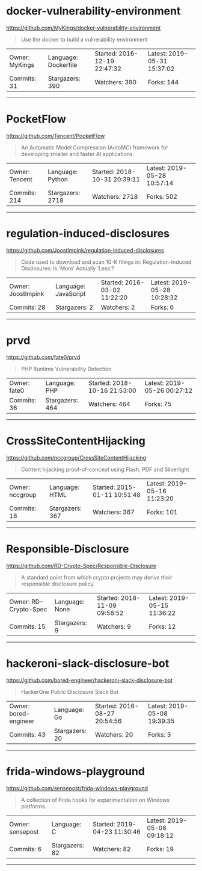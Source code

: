 # docker-vulnerability-environment

https://github.com/MyKings/docker-vulnerability-environment
<blockquote>
Use the docker to build a vulnerability environment
</blockquote>

<table>
<tr><td>Owner: MyKings</td>
    <td>Language: Dockerfile</td>
    <td>Started: 2016-12-19 22:47:32</td>
    <td>Latest: 2019-05-31 15:37:02</td></tr>
<tr><td>Commits: 31</td>
    <td>Stargazers: 390</td>
    <td>Watchers: 390</td>
    <td>Forks: 144</td></tr>
</table>

---

# PocketFlow

https://github.com/Tencent/PocketFlow
<blockquote>
An Automatic Model Compression (AutoMC) framework for developing smaller and faster AI applications.
</blockquote>

<table>
<tr><td>Owner: Tencent</td>
    <td>Language: Python</td>
    <td>Started: 2018-10-31 20:39:11</td>
    <td>Latest: 2019-05-28 10:57:14</td></tr>
<tr><td>Commits: 214</td>
    <td>Stargazers: 2718</td>
    <td>Watchers: 2718</td>
    <td>Forks: 502</td></tr>
</table>

---

# regulation-induced-disclosures

https://github.com/JoostImpink/regulation-induced-disclosures
<blockquote>
Code used to download and scan 10-K filings in: Regulation-Induced Disclosures: Is ‘More’ Actually ‘Less’?
</blockquote>

<table>
<tr><td>Owner: JoostImpink</td>
    <td>Language: JavaScript</td>
    <td>Started: 2016-03-02 11:22:20</td>
    <td>Latest: 2019-05-28 10:28:32</td></tr>
<tr><td>Commits: 28</td>
    <td>Stargazers: 2</td>
    <td>Watchers: 2</td>
    <td>Forks: 6</td></tr>
</table>

---

# prvd

https://github.com/fate0/prvd
<blockquote>
PHP Runtime Vulnerability Detection
</blockquote>

<table>
<tr><td>Owner: fate0</td>
    <td>Language: PHP</td>
    <td>Started: 2018-10-16 21:53:00</td>
    <td>Latest: 2019-05-26 00:27:12</td></tr>
<tr><td>Commits: 36</td>
    <td>Stargazers: 464</td>
    <td>Watchers: 464</td>
    <td>Forks: 75</td></tr>
</table>

---

# CrossSiteContentHijacking

https://github.com/nccgroup/CrossSiteContentHijacking
<blockquote>
Content hijacking proof-of-concept using Flash, PDF and Silverlight
</blockquote>

<table>
<tr><td>Owner: nccgroup</td>
    <td>Language: HTML</td>
    <td>Started: 2015-01-11 10:51:48</td>
    <td>Latest: 2019-05-16 11:23:20</td></tr>
<tr><td>Commits: 18</td>
    <td>Stargazers: 367</td>
    <td>Watchers: 367</td>
    <td>Forks: 101</td></tr>
</table>

---

# Responsible-Disclosure

https://github.com/RD-Crypto-Spec/Responsible-Disclosure
<blockquote>
A standard point from which crypto projects may derive their responsible disclosure policy.
</blockquote>

<table>
<tr><td>Owner: RD-Crypto-Spec</td>
    <td>Language: None</td>
    <td>Started: 2018-11-09 09:58:52</td>
    <td>Latest: 2019-05-15 11:36:22</td></tr>
<tr><td>Commits: 15</td>
    <td>Stargazers: 9</td>
    <td>Watchers: 9</td>
    <td>Forks: 12</td></tr>
</table>

---

# hackeroni-slack-disclosure-bot

https://github.com/bored-engineer/hackeroni-slack-disclosure-bot
<blockquote>
HackerOne Public Disclosure Slack Bot
</blockquote>

<table>
<tr><td>Owner: bored-engineer</td>
    <td>Language: Go</td>
    <td>Started: 2016-08-27 20:54:56</td>
    <td>Latest: 2019-05-08 19:39:35</td></tr>
<tr><td>Commits: 43</td>
    <td>Stargazers: 20</td>
    <td>Watchers: 20</td>
    <td>Forks: 3</td></tr>
</table>

---

# frida-windows-playground

https://github.com/sensepost/frida-windows-playground
<blockquote>
A collection of Frida hooks for experimentation on Windows platforms.
</blockquote>

<table>
<tr><td>Owner: sensepost</td>
    <td>Language: C</td>
    <td>Started: 2019-04-23 11:30:46</td>
    <td>Latest: 2019-05-06 09:18:12</td></tr>
<tr><td>Commits: 6</td>
    <td>Stargazers: 82</td>
    <td>Watchers: 82</td>
    <td>Forks: 19</td></tr>
</table>

---

